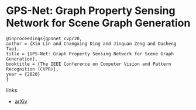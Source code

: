 # GPS-Net: Graph Property Sensing Network for Scene Graph Generation

```
@inproceedings{gpsnet_cvpr20,
author = {Xin Lin and Changxing Ding and Jinquan Zeng and Dacheng Tao},
title = {GPS-Net: Graph Property Sensing Network for Scene Graph Generation},
booktitle = {The IEEE Conference on Computer Vision and Pattern Recognition (CVPR)},
year = {2020}
}
```

links
- [arXiv](https://arxiv.org/abs/2003.12962)
